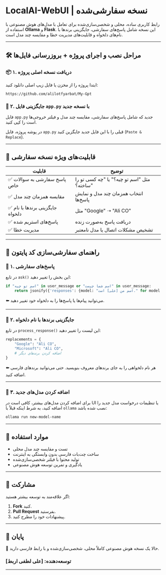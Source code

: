 # LocalAI-WebUI | نسخه سفارشی‌شده

رابط کاربری ساده، محلی و شخصی‌سازی‌شده برای تعامل با مدل‌های هوش مصنوعی با استفاده از **Ollama** و **Flask**. این نسخه شامل پاسخ‌های سفارشی، جایگزینی برندها با نام‌های دلخواه و قابلیت‌های مدیریت خطا و مقایسه چند مدل است.

---

## 🛠 مراحل نصب و اجرای پروژه + بروزرسانی فایل‌ها

### 📦 ۱. دریافت نسخه اصلی پروژه
ابتدا پروژه را از مخزن یا فایل زیپ اصلی دانلود کنید:
```
https://github.com/alilotfyarbat/My-Gpt
```

### 🔁 ۲. جایگزینی فایل `app.py` با نسخه جدید
فایل `app.py` جدید که شامل پاسخ‌های سفارشی، مقایسه چند مدل و فیلتر خروجی‌ها است را کپی کنید.

در پوشه پروژه، فایل `app.py` قبلی را با این فایل جدید جایگزین کنید (`Paste & Replace`).

---

## 🧠 قابلیت‌های ویژه نسخه سفارشی

| قابلیت                                | توضیح                                                                 |
|---------------------------------------|----------------------------------------------------------------------|
| ✅ پاسخ سفارشی به سوالات خاص          | مثل "اسم تو چیه؟" یا "چه کسی تو را ساخته؟"                           |
| ✅ مقایسه همزمان چند مدل               | انتخاب همزمان چند مدل و نمایش پاسخ‌ها                                |
| ✅ جایگزینی برندها با نام دلخواه       | مثل "Google" ➝ "Ali CO"                                              |
| ✅ پاسخ‌های استریم شده                 | دریافت پاسخ به‌صورت زنده                                             |
| ✅ مدیریت خطا                         | تشخیص مشکلات اتصال یا مدل نامعتبر                                   |

---

## 🔧 راهنمای سفارشی‌سازی کد پایتون

### 🔹 ۱. پاسخ‌های سفارشی
در تابع `ask()` این بخش را تغییر دهید:

```python
if "اسم تو چیه" in user_message or "اسم شما چیست" in user_message:
    return jsonify({'responses': {model: "اسم من [علی] است." for model in selected_models}})
```

⬅️ می‌توانید پیام‌ها یا پاسخ‌ها را به دلخواه خود تغییر دهید.

---

### 🔹 ۲. جایگزینی برندها با نام دلخواه
در تابع `process_response()` این لیست را تغییر دهید:

```python
replacements = {
    "Google": "Ali CO",
    "Microsoft": "Ali CO",
    # اضافه کردن برندهای دیگر
}
```

⬅️ هر نام دلخواهی را به جای برندهای معروف بنویسید. حتی می‌توانید برندهای فارسی اضافه کنید.

---

### 🔹 ۳. اضافه کردن مدل‌های جدید
برای اضافه کردن مدل‌های بیشتر، کافی است در UI یا تنظیمات درخواست مدل جدید را اضافه کنید، به شرط اینکه قبلاً با `ollama` نصب شده باشد:

```bash
ollama run new-model-name
```

---

## 🎯 موارد استفاده

- تست و مقایسه چند مدل محلی
- ساخت چت‌بات فارسی بدون وابستگی به اینترنت
- تولید محتوا با فیلتر شخصی‌سازی‌شده
- یادگیری و تمرین توسعه هوش مصنوعی

---

## 🙌 مشارکت
اگر علاقه‌مند به توسعه بیشتر هستید:

1. **Fork** کنید.
2. **Pull Request** بفرستید.
3. پیشنهادات خود را مطرح کنید.

---

## 🏁 پایان
🎉 حالا یک نسخه هوش مصنوعی کاملاً محلی، شخصی‌سازی‌شده و با رابط فارسی دارید.

### توسعه‌دهنده: [علی لطفی اربط]

---
